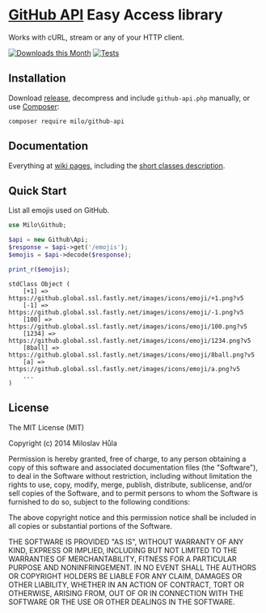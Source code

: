 [GitHub API](https://developer.github.com/v3/) Easy Access library
==================================================================

Works with cURL, stream or any of your HTTP client.

[![Downloads this Month](https://img.shields.io/packagist/dm/milo/github-api.svg)](https://packagist.org/packages/milo/github-api)
[![Tests](https://github.com/milo/github-api/actions/workflows/tests.yml/badge.svg?branch=master)](https://github.com/milo/github-api/actions)


Installation
------------
Download [release](https://github.com/milo/github-api/releases), decompress and include `github-api.php` manually, or use [Composer](https://getcomposer.org/):

```
composer require milo/github-api
```


Documentation
-------------
Everything at [wiki pages](https://github.com/milo/github-api/wiki), including the [short classes description](https://github.com/milo/github-api/wiki/Classes-description).


Quick Start
-----------
List all emojis used on GitHub.

```php
use Milo\Github;

$api = new Github\Api;
$response = $api->get('/emojis');
$emojis = $api->decode($response);

print_r($emojis);
```

```
stdClass Object (
    [+1] => https://github.global.ssl.fastly.net/images/icons/emoji/+1.png?v5
    [-1] => https://github.global.ssl.fastly.net/images/icons/emoji/-1.png?v5
    [100] => https://github.global.ssl.fastly.net/images/icons/emoji/100.png?v5
    [1234] => https://github.global.ssl.fastly.net/images/icons/emoji/1234.png?v5
    [8ball] => https://github.global.ssl.fastly.net/images/icons/emoji/8ball.png?v5
    [a] => https://github.global.ssl.fastly.net/images/icons/emoji/a.png?v5
    ...
)
```


License
-------
The MIT License (MIT)

Copyright (c) 2014 Miloslav Hůla

Permission is hereby granted, free of charge, to any person obtaining a copy of this software and associated documentation files (the "Software"), to deal in the Software without restriction, including without limitation the rights to use, copy, modify, merge, publish, distribute, sublicense, and/or sell copies of the Software, and to permit persons to whom the Software is furnished to do so, subject to the following conditions:

The above copyright notice and this permission notice shall be included in all copies or substantial portions of the Software.

THE SOFTWARE IS PROVIDED "AS IS", WITHOUT WARRANTY OF ANY KIND, EXPRESS OR IMPLIED, INCLUDING BUT NOT LIMITED TO THE WARRANTIES OF MERCHANTABILITY, FITNESS FOR A PARTICULAR PURPOSE AND NONINFRINGEMENT. IN NO EVENT SHALL THE AUTHORS OR COPYRIGHT HOLDERS BE LIABLE FOR ANY CLAIM, DAMAGES OR OTHER LIABILITY, WHETHER IN AN ACTION OF CONTRACT, TORT OR OTHERWISE, ARISING FROM, OUT OF OR IN CONNECTION WITH THE SOFTWARE OR THE USE OR OTHER DEALINGS IN THE SOFTWARE.

